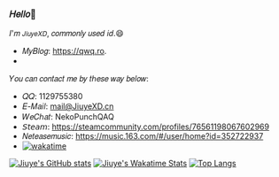 ### 𝐻𝑒𝑙𝑙𝑜👋

𝐼'𝑚 `𝐽𝑖𝑢𝑦𝑒𝑋𝐷`,  𝑐𝑜𝑚𝑚𝑜𝑛𝑙𝑦 𝑢𝑠𝑒𝑑 𝑖𝑑.😄

* 𝑀𝑦𝐵𝑙𝑜𝑔: <https://qwq.ro>.
* 
𝑌𝑜𝑢 𝑐𝑎𝑛 𝑐𝑜𝑛𝑡𝑎𝑐𝑡 𝑚𝑒 𝑏𝑦 𝑡ℎ𝑒𝑠𝑒 𝑤𝑎𝑦 𝑏𝑒𝑙𝑜𝑤:
*  𝑄𝑄: 1129755380
*  𝐸-𝑀𝑎𝑖𝑙: <mail@JiuyeXD.cn>
*  𝑊𝑒𝐶ℎ𝑎𝑡: NekoPunchQAQ
*  𝘚𝘵𝘦𝘢𝘮: <https://steamcommunity.com/profiles/76561198067602969>
*  𝑁𝑒𝑡𝑒𝑎𝑠𝑒𝑚𝑢𝑠𝑖𝑐: <https://music.163.com/#/user/home?id=352722937>
*  [![wakatime](https://wakatime.com/badge/user/d18b4cf6-c6b4-4d8c-a520-e2e89eb72fb7.svg)](https://wakatime.com/@d18b4cf6-c6b4-4d8c-a520-e2e89eb72fb7)

[![Jiuye's GitHub stats](https://github-readme-stats.vercel.app/api?username=JiuyeXD&show_icons=true&theme=ayu-mirage)](https://github.com/JiuyeXD)
[![Jiuye's Wakatime Stats](https://github-readme-stats.vercel.app/api/wakatime/?username=JiuyeXD&show_icons=true&theme=ayu-mirage)](https://github.com/JiuyeXD)
[![Top Langs](https://github-readme-stats.vercel.app/api/top-langs/?username=JiuyeXD&hide=SCSS,LESS,CSS&show_icons=true&theme=gruvbox)](https://github.com/JiuyeXD?tab=repositories)

